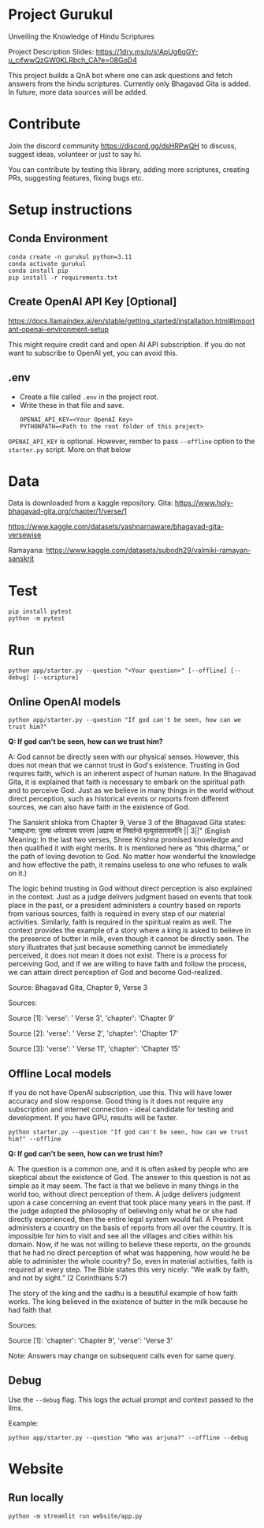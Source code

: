 # Project Gurukul
Unveiling the Knowledge of Hindu Scriptures

Project Description Slides: https://1drv.ms/p/s!ApUg6qGY-u_cifwwQzGW0KLRbch_CA?e=08GoD4

This project builds a QnA bot where one can ask questions and fetch answers from the hindu scriptures.
Currently only Bhagavad Gita is added. In future, more data sources will be added.

# Contribute

Join the discord community https://discord.gg/dsHRPwQH to discuss, suggest ideas, volunteer or just to say hi.

You can contribute by testing this library, adding more scriptures, creating PRs, suggesting features, fixing bugs etc. 

# Setup instructions


## Conda Environment
```
conda create -n gurukul python=3.11
conda activate gurukul
conda install pip
pip install -r requirements.txt
```

## Create OpenAI API Key [Optional]
https://docs.llamaindex.ai/en/stable/getting_started/installation.html#important-openai-environment-setup

This might require credit card and open AI API subscription. If you do not want to subscribe to OpenAI yet, you can avoid this.

## .env
- Create a file called `.env` in the project root.
- Write these in that file and save.
  ```
  OPENAI_API_KEY=<Your OpenAI Key>
  PYTHONPATH=<Path to the root folder of this project>
  ```

`OPENAI_API_KEY` is optional. However, rember to pass `--offline` option to the `starter.py` script. More on that below

# Data
Data is downloaded from a kaggle repository.
Gita: 
https://www.holy-bhagavad-gita.org/chapter/1/verse/1

https://www.kaggle.com/datasets/yashnarnaware/bhagavad-gita-versewise

Ramayana:
https://www.kaggle.com/datasets/subodh29/valmiki-ramayan-sanskrit


# Test

```
pip install pytest
python -m pytest
```
# Run

```
python app/starter.py --question "<Your question>" [--offline] [--debug] [--scripture]
```

## Online OpenAI models
```
python app/starter.py --question "If god can't be seen, how can we trust him?"
```
**Q: If god can't be seen, how can we trust him?**

A: God cannot be directly seen with our physical senses. However, this does not mean that we cannot trust in God's existence. Trusting in God requires faith, which is an inherent aspect of human nature. In the Bhagavad Gita, it is explained that faith is necessary to embark on the spiritual path and to perceive God. Just as we believe in many things in the world without direct perception, such as historical events or reports from different sources, we can also have faith in the existence of God.

The Sanskrit shloka from Chapter 9, Verse 3 of the Bhagavad Gita states: "अश्रद्दधाना: पुरुषा धर्मस्यास्य परन्तप |अप्राप्य मां निवर्तन्ते मृत्युसंसारवर्त्मनि || 3||" (English Meaning: In the last two verses, Shree Krishna promised knowledge and then qualified it with eight merits. It is mentioned here as “this dharma,” or the path of loving devotion to God. No matter how wonderful the knowledge and how effective the path, it remains useless to one who refuses to walk on it.)

The logic behind trusting in God without direct perception is also explained in the context. Just as a judge delivers judgment based on events that took place in the past, or a president administers a country based on reports from various sources, faith is required in every step of our material activities. Similarly, faith is required in the spiritual realm as well. The context provides the example of a story where a king is asked to believe in the presence of butter in milk, even though it cannot be directly seen. The story illustrates that just because something cannot be immediately perceived, it does not mean it does not exist. There is a process for perceiving God, and if we are willing to have faith and follow the process, we can attain direct perception of God and become God-realized.

Source: Bhagavad Gita, Chapter 9, Verse 3


Sources:

Source [1]: 'verse': ' Verse 3', 'chapter': 'Chapter 9'

Source [2]: 'verse': ' Verse 2', 'chapter': 'Chapter 17'

Source [3]: 'verse': ' Verse 11', 'chapter': 'Chapter 15'



## Offline Local models

If you do not have OpenAI subscription, use this. This will have lower accuracy and slow response. Good thing is it does not require any subscription and internet connection - ideal candidate for testing and development.
If you have GPU, results will be faster.

```
python starter.py --question "If god can't be seen, how can we trust him?" --offline
```

**Q: If god can't be seen, how can we trust him?**

A: The question is a common one, and it is often asked by people who are skeptical about the existence of God. The answer to this question is not as simple as it may seem. The fact is that we believe in many things in the world too, without direct perception of them. A judge delivers judgment upon a case concerning an event that took place many years in the past. If the judge adopted the philosophy of believing only what he or she had directly experienced, then the entire legal system would fail. A President administers a country on the basis of reports from all over the country. It is impossible for him to visit and see all the villages and cities within his domain. Now, if he was not willing to believe these reports, on the grounds that he had no direct perception of what was happening, how would he be able to administer the whole country? So, even in material activities, faith is required at every step. The Bible states this very nicely: “We walk by faith, and not by sight.” (2 Corinthians 5:7)

The story of the king and the sadhu is a beautiful example of how faith works. The king believed in the existence of butter in the milk because he had faith that


Sources:

Source [1]: 'chapter': 'Chapter 9', 'verse': 'Verse 3'


Note: Answers may change on subsequent calls even for same query.

## Debug
Use the `--debug` flag. This logs the actual prompt and context passed to the llms.

Example:
```
python app/starter.py --question "Who was arjuna?" --offline --debug
```

# Website

## Run locally
```
python -m streamlit run website/app.py
```

